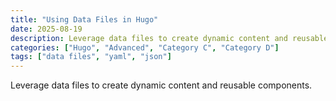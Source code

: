```yaml
---
title: "Using Data Files in Hugo"
date: 2025-08-19
description: Leverage data files to create dynamic content and reusable components.
categories: ["Hugo", "Advanced", "Category C", "Category D"]
tags: ["data files", "yaml", "json"]
---
```


Leverage data files to create dynamic content and reusable components.